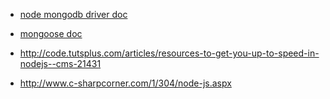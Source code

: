 

* [node mongodb driver doc](http://mongodb.github.io/node-mongodb-native/)
* [mongoose doc](http://mongoosejs.com/docs/guide.html)



* http://code.tutsplus.com/articles/resources-to-get-you-up-to-speed-in-nodejs--cms-21431
* http://www.c-sharpcorner.com/1/304/node-js.aspx

